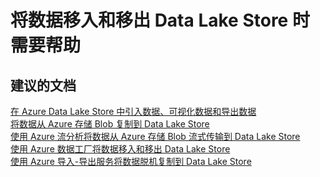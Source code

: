 <properties
    pageTitle="I need help with moving data in and out of my Data Lake Store"
    description="将数据移入和移出 Data Lake Store 时需要帮助"
    service="Microsoft.DataLakeStore"
    resource="accounts"
    authors="wmeng-msft"
    displayOrder="1"
    selfHelpType="resource"
    supportTopicIds=""
    resourceTags=""
    productPesIds=""
    cloudEnvironments="public"
/>


# <a name="i-need-help-with-moving-data-in-and-out-of-my-data-lake-store"></a>将数据移入和移出 Data Lake Store 时需要帮助

## <a name="recommended-documents"></a>**建议的文档**
[在 Azure Data Lake Store 中引入数据、可视化数据和导出数据](https://azure.microsoft.com/documentation/articles/data-lake-store-data-scenarios/)<br>
[将数据从 Azure 存储 Blob 复制到 Data Lake Store](https://azure.microsoft.com/documentation/articles/data-lake-store-copy-data-azure-storage-blob/)<br>
[使用 Azure 流分析将数据从 Azure 存储 Blob 流式传输到 Data Lake Store](https://azure.microsoft.com/documentation/articles/data-lake-store-stream-analytics/)<br>
[使用 Azure 数据工厂将数据移入和移出 Data Lake Store](https://azure.microsoft.com/documentation/articles/data-factory-azure-datalake-connector/)<br>
[使用 Azure 导入-导出服务将数据脱机复制到 Data Lake Store](https://azure.microsoft.com/documentation/articles/data-lake-store-offline-bulk-data-upload/)



<!--HONumber=Nov16_HO5-->


